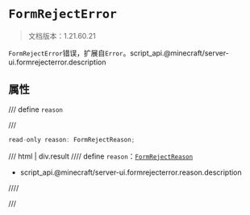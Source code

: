 # `FormRejectError`

> 文档版本：1.21.60.21

`FormRejectError`错误，扩展自`Error`。script_api.@minecraft/server-ui.formrejecterror.description

## 属性

/// define
`reason`


///

```js
read-only reason: FormRejectReason;
```

/// html | div.result
//// define
`reason`：[`FormRejectReason`](./formrejectreason.md)

- script_api.@minecraft/server-ui.formrejecterror.reason.description


////

///

